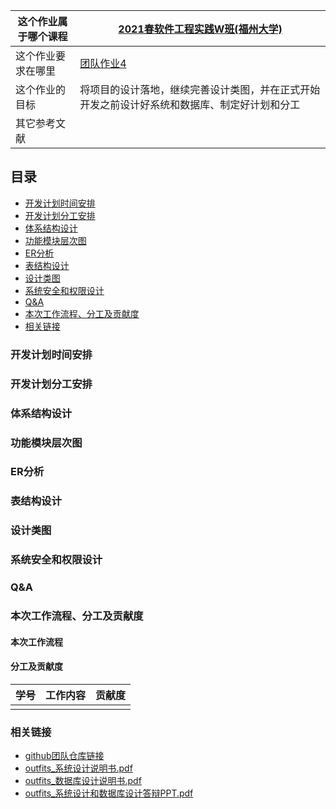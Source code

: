  |这个作业属于哪个课程  |[2021春软件工程实践W班(福州大学)](https://edu.cnblogs.com/campus/fzu/2021SpringSoftwareEngineeringPractice/)|
 |----   |  ---- |  
 |这个作业要求在哪里|  [团队作业4](https://edu.cnblogs.com/campus/fzu/2021SpringSoftwareEngineeringPractice/homework/11949)|
 |这个作业的目标| 将项目的设计落地，继续完善设计类图，并在正式开始开发之前设计好系统和数据库、制定好计划和分工|  
 |其它参考文献  | |

 ## 目录

 * [开发计划时间安排](#1)
 * [开发计划分工安排](#2)
 * [体系结构设计](#3)
 * [功能模块层次图](#4)
 * [ER分析](#5)
 * [表结构设计](#6)
 * [设计类图](#7)
 * [系统安全和权限设计](#8)
 * [Q&A](#9)
 * [本次工作流程、分工及贡献度](#10)
 * [相关链接](#11)


### <span id="1">开发计划时间安排</span>
### <span id="2">开发计划分工安排</span>
### <span id="3">体系结构设计</span>
### <span id="4">功能模块层次图</span>
### <span id="5">ER分析</span>
### <span id="6">表结构设计</span>
### <span id="7">设计类图</span>
### <span id="8">系统安全和权限设计</span>
### <span id="9">Q&A</span>
### <span id="10">本次工作流程、分工及贡献度</span>
#### 本次工作流程
#### 分工及贡献度

|学号 | 工作内容 | 贡献度|
|----|----|----|
| | | |

### <span id="11">相关链接</span>
* [github团队仓库链接]()
* [outfits_系统设计说明书.pdf]()
* [outfits_数据库设计说明书.pdf]()
* [outfits_系统设计和数据库设计答辩PPT.pdf]()